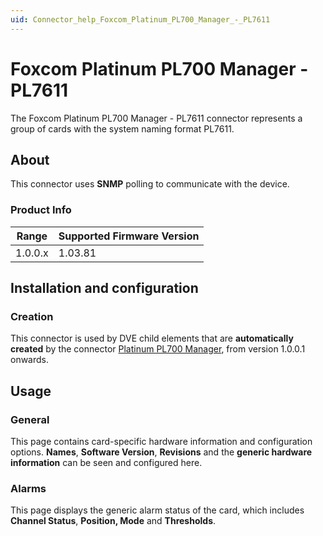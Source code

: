 ```yaml
---
uid: Connector_help_Foxcom_Platinum_PL700_Manager_-_PL7611
---
```


# Foxcom Platinum PL700 Manager - PL7611

The Foxcom Platinum PL700 Manager - PL7611 connector represents a group of cards with the system naming format PL7611.

## About

This connector uses **SNMP** polling to communicate with the device.

### Product Info

| Range | Supported Firmware Version |
|------------------|-----------------------------|
| 1.0.0.x          | 1.03.81                     |

## Installation and configuration

### Creation

This connector is used by DVE child elements that are **automatically created** by the connector [Platinum PL700 Manager](xref:Connector_help_Foxcom_Platinum_PL700_Manager), from version 1.0.0.1 onwards.

## Usage

### General

This page contains card-specific hardware information and configuration options. **Names**, **Software Version**, **Revisions** and the **generic hardware information** can be seen and configured here.

### Alarms

This page displays the generic alarm status of the card, which includes **Channel Status**, **Position, Mode** and **Thresholds**.
